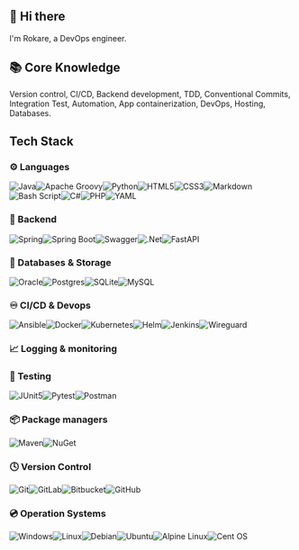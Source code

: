 
## 👋 Hi there
I'm Rokare, a DevOps engineer.

## 📚 Core Knowledge

Version control, CI/CD, Backend development, TDD, Conventional Commits, Integration Test, Automation, App containerization, DevOps, Hosting, Databases.

## Tech Stack
### ⚙️ Languages
![Java](https://img.shields.io/badge/java-%23ED8B00.svg?style=for-the-badge&logo=openjdk&logoColor=white)![Apache Groovy](https://img.shields.io/badge/Apache%20Groovy-4298B8.svg?style=for-the-badge&logo=Apache+Groovy&logoColor=white)![Python](https://img.shields.io/badge/python-3670A0?style=for-the-badge&logo=python&logoColor=ffdd54)![HTML5](https://img.shields.io/badge/html5-%23E34F26.svg?style=for-the-badge&logo=html5&logoColor=white)![CSS3](https://img.shields.io/badge/css3-%231572B6.svg?style=for-the-badge&logo=css3&logoColor=white)![Markdown](https://img.shields.io/badge/markdown-%23000000.svg?style=for-the-badge&logo=markdown&logoColor=white)![Bash Script](https://img.shields.io/badge/bash_script-%23121011.svg?style=for-the-badge&logo=gnu-bash&logoColor=white)![C#](https://img.shields.io/badge/c%23-%23239120.svg?style=for-the-badge&logo=csharp&logoColor=white)![PHP](https://img.shields.io/badge/php-%23777BB4.svg?style=for-the-badge&logo=php&logoColor=white)![YAML](https://img.shields.io/badge/yaml-%23ffffff.svg?style=for-the-badge&logo=yaml&logoColor=151515)



### 🚀 Backend
![Spring](https://img.shields.io/badge/spring-%236DB33F.svg?style=for-the-badge&logo=spring&logoColor=white)![Spring Boot](https://img.shields.io/badge/Spring%20Boot-%23%236DB33F?style=for-the-badge&logo=springboot&logoColor=FFFFFF&logoSize=auto)![Swagger](https://img.shields.io/badge/-Swagger-%23Clojure?style=for-the-badge&logo=swagger&logoColor=white)![.Net](https://img.shields.io/badge/.NET-5C2D91?style=for-the-badge&logo=.net&logoColor=white)![FastAPI](https://img.shields.io/badge/FastAPI-005571?style=for-the-badge&logo=fastapi)

### 💾 Databases & Storage
![Oracle](https://img.shields.io/badge/Oracle-F80000?style=for-the-badge&logo=oracle&logoColor=white)![Postgres](https://img.shields.io/badge/postgres-%23316192.svg?style=for-the-badge&logo=postgresql&logoColor=white)![SQLite](https://img.shields.io/badge/sqlite-%2307405e.svg?style=for-the-badge&logo=sqlite&logoColor=white)![MySQL](https://img.shields.io/badge/mysql-4479A1.svg?style=for-the-badge&logo=mysql&logoColor=white)

### ♾️ CI/CD & Devops
![Ansible](https://img.shields.io/badge/ansible-%231A1918.svg?style=for-the-badge&logo=ansible&logoColor=white)![Docker](https://img.shields.io/badge/docker-%230db7ed.svg?style=for-the-badge&logo=docker&logoColor=white)![Kubernetes](https://img.shields.io/badge/kubernetes-%23326ce5.svg?style=for-the-badge&logo=kubernetes&logoColor=white)![Helm](https://img.shields.io/badge/helm-%230F1689.svg?style=for-the-badge&logo=helm&logoColor=white)![Jenkins](https://img.shields.io/badge/jenkins-%232C5263.svg?style=for-the-badge&logo=jenkins&logoColor=white)![Wireguard](https://img.shields.io/badge/wireguard-%2388171A.svg?style=for-the-badge&logo=wireguard&logoColor=white)

### 📈 Logging & monitoring


### 🧪 Testing
![JUnit5](https://img.shields.io/badge/JUnit5-f5f5f5?style=for-the-badge&logo=junit5&logoColor=dc524a)![Pytest](https://img.shields.io/badge/pytest-%23ffffff.svg?style=for-the-badge&logo=pytest&logoColor=2f9fe3)![Postman](https://img.shields.io/badge/Postman-FF6C37?style=for-the-badge&logo=postman&logoColor=white)


### 📦 Package managers
![Maven](https://img.shields.io/badge/apachemaven-C71A36.svg?style=for-the-badge&logo=apachemaven&logoColor=white)![NuGet](https://img.shields.io/badge/nuget-%23004880.svg?style=for-the-badge&logo=nuget&logoColor=white)

### 🕓 Version Control
![Git](https://img.shields.io/badge/git-%23F05033.svg?style=for-the-badge&logo=git&logoColor=white)![GitLab](https://img.shields.io/badge/gitlab-%23181717.svg?style=for-the-badge&logo=gitlab&logoColor=white)![Bitbucket](https://img.shields.io/badge/bitbucket-%230047B3.svg?style=for-the-badge&logo=bitbucket&logoColor=white)![GitHub](https://img.shields.io/badge/github-%23121011.svg?style=for-the-badge&logo=github&logoColor=white)

### 💿 Operation Systems
![Windows](https://img.shields.io/badge/Windows-0078D6?style=for-the-badge&logo=windows&logoColor=white)![Linux](https://img.shields.io/badge/Linux-FCC624?style=for-the-badge&logo=linux&logoColor=black)![Debian](https://img.shields.io/badge/Debian-D70A53?style=for-the-badge&logo=debian&logoColor=white)![Ubuntu](https://img.shields.io/badge/Ubuntu-E95420?style=for-the-badge&logo=ubuntu&logoColor=white)![Alpine Linux](https://img.shields.io/badge/Alpine_Linux-%230D597F.svg?style=for-the-badge&logo=alpine-linux&logoColor=white)![Cent OS](https://img.shields.io/badge/cent%20os-002260?style=for-the-badge&logo=centos&logoColor=F0F0F0)
